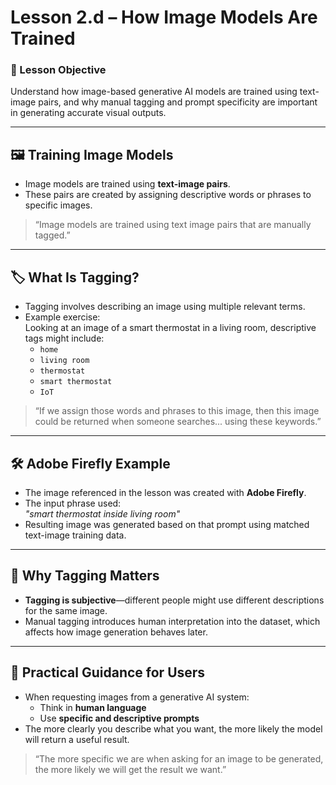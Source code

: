 # Lesson 2.d – How Image Models Are Trained

### 🎯 Lesson Objective
Understand how image-based generative AI models are trained using text-image pairs, and why manual tagging and prompt specificity are important in generating accurate visual outputs.

---

## 🖼️ Training Image Models

- Image models are trained using **text-image pairs**.
- These pairs are created by assigning descriptive words or phrases to specific images.

> “Image models are trained using text image pairs that are manually tagged.”

---

## 🏷️ What Is Tagging?

- Tagging involves describing an image using multiple relevant terms.
- Example exercise:  
  Looking at an image of a smart thermostat in a living room, descriptive tags might include:
  - `home`
  - `living room`
  - `thermostat`
  - `smart thermostat`
  - `IoT`

> “If we assign those words and phrases to this image, then this image could be returned when someone searches... using these keywords.”

---

## 🛠️ Adobe Firefly Example

- The image referenced in the lesson was created with **Adobe Firefly**.
- The input phrase used:  
  _"smart thermostat inside living room"_
- Resulting image was generated based on that prompt using matched text-image training data.

---

## 🧠 Why Tagging Matters

- **Tagging is subjective**—different people might use different descriptions for the same image.
- Manual tagging introduces human interpretation into the dataset, which affects how image generation behaves later.

---

## 🧭 Practical Guidance for Users

- When requesting images from a generative AI system:
  - Think in **human language**
  - Use **specific and descriptive prompts**
- The more clearly you describe what you want, the more likely the model will return a useful result.

> “The more specific we are when asking for an image to be generated, the more likely we will get the result we want.”
